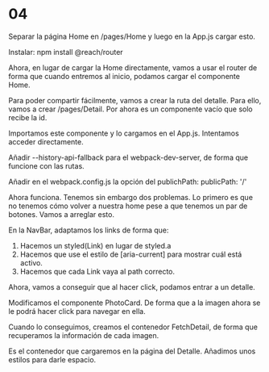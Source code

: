 # 04

Separar la página Home en /pages/Home y luego en la App.js cargar esto.

Instalar: npm install @reach/router

Ahora, en lugar de cargar la Home directamente, vamos a usar el router de forma que cuando entremos al inicio, podamos cargar el componente Home.

Para poder compartir fácilmente, vamos a crear la ruta del detalle. Para ello, vamos a crear /pages/Detail. Por ahora es un componente vacío que solo recibe la id.

Importamos este componente y lo cargamos en el App.js. Intentamos acceder directamente.

Añadir --history-api-fallback para el webpack-dev-server, de forma que funcione con las rutas.

Añadir en el webpack.config.js la opción del publichPath:
publicPath: '/'

Ahora funciona. Tenemos sin embargo dos problemas. Lo primero es que no tenemos cómo volver a nuestra home pese a que tenemos un par de botones. Vamos a arreglar esto.

En la NavBar, adaptamos los links de forma que:
1. Hacemos un styled(Link) en lugar de styled.a
2. Hacemos que use el estilo de [aria-current] para mostrar cuál está activo.
3. Hacemos que cada Link vaya al path correcto.

Ahora, vamos a conseguir que al hacer click, podamos entrar a un detalle.

Modificamos el componente PhotoCard. De forma que a la imagen ahora se le podrá hacer click para navegar en ella. 

Cuando lo conseguimos, creamos el contenedor FetchDetail, de forma que recuperamos la información de cada imagen.

Es el contenedor que cargaremos en la página del Detalle. Añadimos unos estilos para darle espacio.


